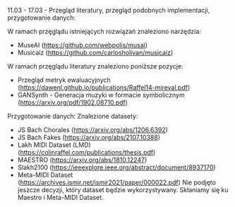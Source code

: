11.03 - 17.03 - Przegląd literatury, przegląd podobnych implementacji, przygotowanie danych:

W ramach przęglądu istniejących rozwiązań znaleziono narzędzia:
* MuseAI (https://github.com/webpolis/musai) 
* Musicaiz (https://github.com/carlosholivan/musicaiz)

W ramach przęglądu literatury znaleziono poniższe pozycje:
* Przegląd metryk ewaluacyjnych (https://dawenl.github.io/publications/Raffel14-mireval.pdf)
* GANSynth - Generacja muzyki w formacie symbolicznym (https://arxiv.org/pdf/1902.08710.pdf)

Przygotowanie danych:
Znalezione datasety:
* JS Bach Chorales (https://arxiv.org/abs/1206.6392)
* JS Bach Fakes (https://arxiv.org/abs/2107.10388)
* Lakh MIDI Dataset (LMD) (https://colinraffel.com/publications/thesis.pdf)
* MAESTRO (https://arxiv.org/abs/1810.12247)
* Slakh2100 (https://ieeexplore.ieee.org/abstract/document/8937170)
* Meta-MIDI Dataset (https://archives.ismir.net/ismir2021/paper/000022.pdf)
Nie podjęto jeszcze decyzji, który dataset będzie wykorzystywany. Skłaniamy się ku Maestro i Meta-MIDI Dataset.

